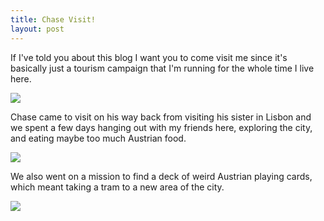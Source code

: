 ```yaml
---
title: Chase Visit!
layout: post
---
```

If I've told you about this blog I want you to come visit me since it's basically just a tourism campaign that I'm running for the whole time I live here.

![]({{site.baseurl}}/assets/images/chase/palace.jpg)

Chase came to visit on his way back from visiting his sister in Lisbon and we spent a few days hanging out with my friends here, exploring the city, and eating maybe too much Austrian food.

![]({{site.baseurl}}/assets/images/chase/cake.jpg)


We also went on a mission to find a deck of weird Austrian playing cards, which meant taking a tram to a new area of the city. 

![]({{site.baseurl}}/assets/images/chase/cards.jpg)

